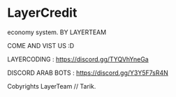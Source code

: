 # LayerCredit
economy system.
BY LAYERTEAM

COME AND VIST US :D

LAYERCODING : https://discord.gg/TYQVhYneGa

DISCORD ARAB BOTS : https://discord.gg/Y3Y5F7sR4N

Cobyrights LayerTeam // Tarik.
